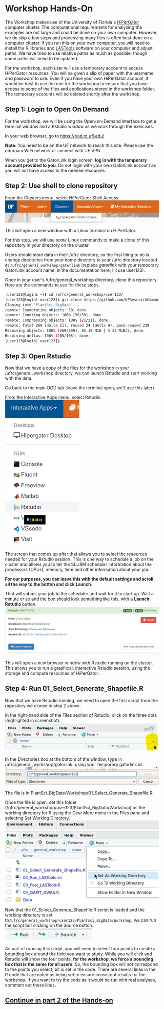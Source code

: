 # Workshop Hands-On

The Workshop makes use of the University of Florida's [HiPerGator](https://rc.ufl.edu) computer cluster. The computational requirements for analyzing the examples are not large and could be done on your own computer. However, we do skip a few steps and processing many files is often best done on a computer cluster. If you run this on your own computer, you will need to install the R libraries and [LASTools](http://lastools.org/) software on your computer and adjust paths. We have tried to use relative paths as much as possible, though some paths will need to be updated.

For the workshop, each user will use a temporary account to access HiPerGator resources. You will be given a slip of paper with the username and password to use. Even if you have your own HiPerGator account, it would be best to use the one for the workshop to ensure that you have access to some of the files and applications stored in the workshop folder. The temporary accounts will be deleted shortly after the workshop.

## Step 1: Login to Open On Demand
For the workshop, we will be using the Open-on-Demand interface to get a terminal window and a Rstudio window as we work through the exercises.

In your web browser, go to https://ood.rc.ufl.edu/ 

**Note:** You need to be on the UF network to reach this site. Please use the eduroam WiFi network or connect with UF VPN.

When you get to the GatorLink login screen, **log in with the temporary account provided to you**. Do not login with your own GatorLink account as you will not have access to the needed resources.

## Step 2: Use shell to clone repository

From the Clusters menu, select HiPerGator Shell Access
![Screenshot of Clusters > HiPerGator Shell Access](images/shell_access.png)

This will open a new window with a Linux terminal on HiPerGator. 

For this step, we will use some Linux commands to make a clone of this repository in your directory on the cluster.

Users should store data in their /ufrc directory, so the first thing to do is change directories from your home directory to your /ufrc directory located at `/ufrc/general_workshop/gatorlink` (replace *gatorlink* with your temporary GatorLink account name, in the documentation here, I'll use user123).

Once in your user's /ufrc/general_workshop directory, clone this repository. Here are the commands to use for these steps.

```bash
[user123@login1 ~]$ cd /ufrc/general_workshop/user123/
[user123@login1 user123]$ git clone https://github.com/UFResearchComputing/PlantSci_BigData.git
Cloning into 'PlantSci_BigData'...
remote: Enumerating objects: 30, done.
remote: Counting objects: 100% (30/30), done.
remote: Compressing objects: 100% (21/21), done.
remote: Total 269 (delta 11), reused 24 (delta 9), pack-reused 239
Receiving objects: 100% (269/269), 85.19 MiB | 5.33 MiB/s, done.
Resolving deltas: 100% (105/105), done.
[user123@login1 user123]$ 
```

## Step 3: Open Rstudio

Now that we have a copy of the files for the workshop in your /ufrc/general_workshop directory, we can launch Rstudio and start working with the data.

Go back to the main OOD tab (leave the terminal open, we'll use this later).

From the Interactive Apps menu, select Rstudio. ![Screenshot of Interactive Apps menu](images/launch_rstudio.png)

The screen that comes up after that allows you to select the resources needed for your Rstudio session. This is one way to schedule a job on the cluster and allows you to tell the SLURM scheduler information about the processors (CPUs), memory, time and other information about your job. 

**For our purposes, you can leave this with the default settings and scroll all the way to the botton and click Launch.**

That will submit your job to the scheduler and wait for it to start up. Wait a minute or so and the box should look something like this, with a **Launch Rstudio** button. ![Screenshot of connecting to running Rstudio job](images/launch_rstudio_window.png)

This will open a new browser window with Rstudio running on the cluster. This allows you to run a graphical, interactive Rstudio session, using the storage and compute resources of HiPerGator.

## Step 4: Run 01_Select_Generate_Shapefile.R

Now that we have Rstudio running, we need to open the first script from the repository we cloned in step 2 above.

In the right-hand side of the Files section of Rstudio, click on the three dots (highlighted in screenshot).  ![Screenshot of opening the file navigator in Rstudio](images/Rstudio_file_navigate.png)

In the Directories box at the bottom of the window, type in /ufrc/general_workshop/gatorlink, using your temporary gatorlink id. ![Screenshot of navigating to directory](images/Rstudio_directory.png)

The file is in PlantSci_BigData/Workshop/01_Select_Generate_Shapefile.R

Once the file is open, set this folder (/ufrc/general_workshop/user123/PlantSci_BigData/Workshop) as the working directory for R using the Gear More menu in the Files pane and selecting Set Working Directory.
![Sreenshot of setting working directory](images/Rstudio_setwd.png)

Now that the 01_Select_Generate_Shapefile.R script is loaded and the working directory is set to`/ufrc/general_workshop/user123/PlantSci_BigData/Workshop`, we can run the script but clicking on the Source button. ![Screenshot of Rstudio source button](images/Rstudio_source.png)

As part of running this script, you will need to select four points to create a bounding box around the field you want to study. While you will click and Rstudio will show the four points, **for the workshop, we force a bounding box that is the same for all users**. So, the bounding box will not correspond to the points you select, bit is set in the code. There are several lines in the R code that are noted as being set to ensure consistent results for the workshop. If you want to try the code as it would be run with real analyses, comment out those lines.

## [Continue in part 2 of the Hands-on](Hans-on_part2.md)
